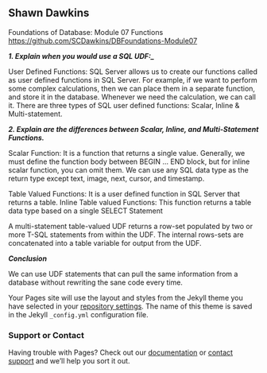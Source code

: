 ## Shawn Dawkins
Foundations of Database: Module 07 Functions
https://github.com/SCDawkins/DBFoundations-Module07


***1.	Explain when you would use a SQL UDF:_***

User Defined Functions: SQL Server allows us to create our functions called as user defined functions in SQL Server. For example, if we want to perform some complex calculations, then we can place them in a separate function, and store it in the database. Whenever we need the calculation, we can call it. There are three types of SQL user defined functions: Scalar, Inline & Multi-statement.

***_2. Explain are the differences between Scalar, Inline, and Multi-Statement Functions._***

   Scalar Function: It is a function that returns a single value. Generally, we must define the function body between BEGIN … END block, but for inline scalar function, you can 
   omit them. We can use any SQL data type as the return type except text, image, next, cursor, and timestamp.

   Table Valued Functions: It is a user defined function in SQL Server that returns a table.
   Inline Table valued Functions: This function returns a table data type based on a single SELECT Statement

   A multi-statement table-valued UDF returns a row-set populated by two or more T-SQL statements from within the UDF.  The internal rows-sets are concatenated into a table 
   variable for output from the UDF. 

***_Conclusion_*** 

   We can use UDF statements that can pull the same information from a database without rewriting the sane code every time.



Your Pages site will use the layout and styles from the Jekyll theme you have selected in your [repository settings](https://github.com/SCDawkins/DBFoundations-Module07/settings). The name of this theme is saved in the Jekyll `_config.yml` configuration file.

### Support or Contact

Having trouble with Pages? Check out our [documentation](https://docs.github.com/categories/github-pages-basics/) or [contact support](https://github.com/contact) and we’ll help you sort it out.
